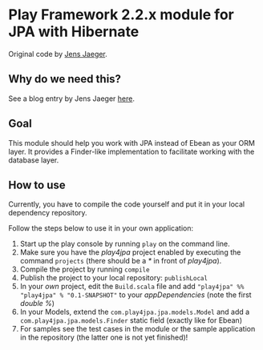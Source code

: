 Play Framework 2.2.x module for JPA with Hibernate
==================================================

Original code by [Jens Jaeger](https://github.com/jensjaeger/play4jpa).

Why do we need this?
--------------------
See a blog entry by Jens Jaeger [here](http://www.jensjaeger.com/2013/11/play-framework-2-ebean-vs-jpa/).

Goal
----
This module should help you work with JPA instead of Ebean as your ORM layer. It provides a Finder-like implementation to facilitate working with the database layer.

How to use
----------
Currently, you have to compile the code yourself and put it in your local dependency repository.

Follow the steps below to use it in your own application:

1. Start up the play console by running `play` on the command line.
2. Make sure you have the _play4jpa_ project enabled by executing the command `projects` (there should be a _*_ in front of _play4jpa_).
3. Compile the project by running `compile`
4. Publish the project to your local repository: `publishLocal`
5. In your *own* project, edit the `Build.scala` file and add `"play4jpa" %% "play4jpa" % "0.1-SNAPSHOT"` to your _appDependencies_ (note the first *double %*)
6. In your Models, extend the `com.play4jpa.jpa.models.Model` and add a `com.play4jpa.jpa.models.Finder` static field (exactly like for Ebean)
7. For samples see the test cases in the module or the sample application in the repository (the latter one is not yet finished)!
